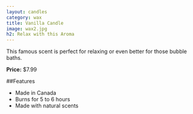 ```yaml
---
layout: candles
category: wax
title: Vanilla Candle
image: wax2.jpg
h2: Relax with this Aroma
---
```


This famous scent is perfect for relaxing or even better for those bubble baths. 

**Price:** $7.99 

##Features

- Made in Canada
- Burns for 5 to 6 hours
- Made with natural scents 